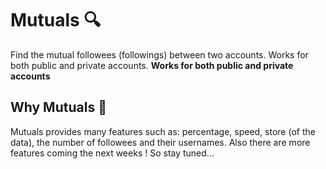 # Mutuals 🔍
Find the mutual followees (followings) between two accounts. Works for both public and private accounts. **Works for both public and private accounts**

## Why Mutuals 🤔

Mutuals provides many features such as: percentage, speed, store (of the data), the number of followees and their usernames.
Also there are more features coming the next weeks ! So stay tuned...


